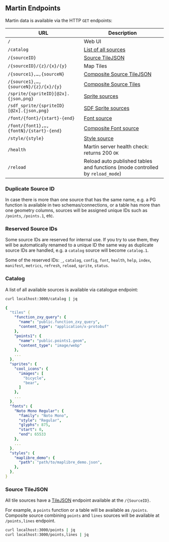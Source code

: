 ## Martin Endpoints

Martin data is available via the HTTP `GET` endpoints:

| URL                                      | Description                                    |
|------------------------------------------|------------------------------------------------|
| `/`                                      | Web UI                                         |
| `/catalog`                               | [List of all sources](#catalog)                |
| `/{sourceID}`                            | [Source TileJSON](#source-tilejson)            |
| `/{sourceID}/{z}/{x}/{y}`                | Map Tiles                                      |
| `/{source1},…,{sourceN}`                 | [Composite Source TileJSON](#source-tilejson)  |
| `/{source1},…,{sourceN}/{z}/{x}/{y}`     | [Composite Source Tiles](sources-composite.md) |
| `/sprite/{spriteID}[@2x].{json,png}`     | [Sprite sources](sources-sprites.md)           |
| `/sdf_sprite/{spriteID}[@2x].{json,png}` | [SDF Sprite sources](sources-sprites.md)       |
| `/font/{font}/{start}-{end}`             | [Font source](sources-fonts.md)                |
| `/font/{font1},…,{fontN}/{start}-{end}`  | [Composite Font source](sources-fonts.md)      |
| `/style/{style}`                         | [Style source](sources-styles.md)              |
| `/health`                                | Martin server health check: returns 200 `OK`   |
| `/reload`                                | Reload auto published tables and functions (mode controlled by `reload_mode`) |

### Duplicate Source ID

In case there is more than one source that has the same name, e.g. a PG function is available in two
schemas/connections, or a table has more than one geometry columns, sources will be assigned unique IDs such
as `/points`, `/points.1`, etc.

### Reserved Source IDs

Some source IDs are reserved for internal use. If you try to use them, they will be automatically renamed to a unique ID
the same way as duplicate source IDs are handled, e.g. a `catalog` source will become `catalog.1`.

Some of the reserved IDs: `_`, `catalog`, `config`, `font`, `health`, `help`, `index`, `manifest`, `metrics`, `refresh`,
`reload`, `sprite`, `status`.

### Catalog

A list of all available sources is available via catalogue endpoint:

```bash
curl localhost:3000/catalog | jq
```

```yaml
{
  "tiles" {
    "function_zxy_query": {
      "name": "public.function_zxy_query",
      "content_type": "application/x-protobuf"
    },
    "points1": {
      "name": "public.points1.geom",
      "content_type": "image/webp"
    },
    ...
  },
  "sprites": {
    "cool_icons": {
      "images": [
        "bicycle",
        "bear",
      ]
    },
    ...
  },
  "fonts": {
    "Noto Mono Regular": {
      "family": "Noto Mono",
      "style": "Regular",
      "glyphs": 875,
      "start": 0,
      "end": 65533
    },
    ...
  },
  "styles": {
    "maplibre_demo": {
      "path": "path/to/maplibre_demo.json",
    },
  },
}
```

### Source TileJSON

All tile sources have a [TileJSON](https://github.com/mapbox/tilejson-spec) endpoint available at the `/{SourceID}`.

For example, a `points` function or a table will be available as `/points`. Composite source combining `points`
and `lines` sources will be available at `/points,lines` endpoint.

```bash
curl localhost:3000/points | jq
curl localhost:3000/points,lines | jq
```
